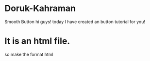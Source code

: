 # Doruk-Kahraman
Smooth Button
hi guys!
today I have created an button tutorial for you!

# It is an html file.
so make the format html
